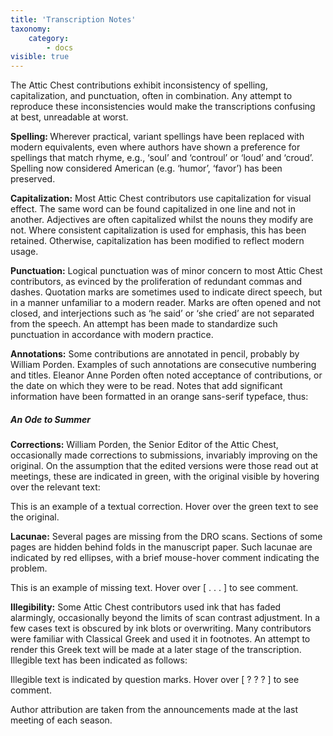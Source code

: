 ```yaml
---
title: 'Transcription Notes'
taxonomy:
    category:
        - docs
visible: true
---
```


The Attic Chest contributions exhibit inconsistency of spelling, capitalization, and punctuation, often in combination. Any attempt to reproduce these inconsistencies would make the transcriptions confusing at best, unreadable at worst. 


<strong>Spelling: </strong>Wherever practical, variant spellings have been replaced with modern equivalents, even where authors have shown a preference for spellings that match rhyme, e.g., ‘soul’ and ‘controul’ or ‘loud’ and ‘croud’. Spelling now considered American (e.g. ‘humor’, ‘favor’) has been preserved. 


<strong>Capitalization:</strong> Most Attic Chest contributors use capitalization for visual effect. The same word can be found capitalized in one line and not in another. Adjectives are often capitalized whilst the nouns they modify are not. Where consistent capitalization is used for emphasis, this has been retained. Otherwise, capitalization has been modified to reflect modern usage. 


<strong>Punctuation:</strong> Logical punctuation was of minor concern to most Attic Chest contributors, as evinced by the proliferation of redundant commas and dashes. Quotation marks are sometimes used to indicate direct speech, but in a manner unfamiliar to a modern reader. Marks are often opened and not closed, and interjections such as ‘he said’ or ‘she cried’ are not separated from the speech. An attempt has been made to standardize such punctuation in accordance with modern practice. 


<strong>Annotations:</strong> Some contributions are annotated in pencil, probably by William Porden. Examples of such annotations are consecutive numbering and titles. Eleanor Anne Porden often noted acceptance of contributions, or the date on which they were to be read. Notes that add significant information have been formatted in an orange sans-serif typeface, thus: 

##### <span class="pencil">An Ode to Summer</span> 

<strong>Corrections:</strong> William Porden, the Senior Editor of the Attic Chest, occasionally made corrections to submissions, invariably improving on the original. On the assumption that the edited versions were those read out at meetings, these are indicated in green, with the original visible by hovering over the relevant text: 


This is an example of a textual correction. Hover over <span data-tippy="original version here" class="green">the green text</span> to see the original. 


<strong>Lacunae:</strong> Several pages are missing from the DRO scans. Sections of some pages are hidden behind folds in the manuscript paper. Such lacunae are indicated by red ellipses, with a brief mouse-hover comment indicating the problem. 


This is an example of missing text. Hover over <span data-tippy="Text missing" class="red">[ . . . ]</span> to see comment. 


<strong>Illegibility:</strong> Some Attic Chest contributors used ink that has faded alarmingly, occasionally beyond the limits of scan contrast adjustment. In a few cases text is obscured by ink blots or overwriting. Many contributors were familiar with Classical Greek and used it in footnotes. An attempt to render this Greek text will be made at a later stage of the transcription. Illegible text has been indicated as follows:


Illegible text is indicated by question marks. Hover over <span data-tippy="Illegible Greek text" class="red">[ ? ? ? ]</span> to see comment. 

Author attribution are taken from the announcements made at the last meeting of each season.
